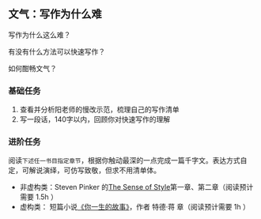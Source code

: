 ## 文气：写作为什么难

写作为什么这么难？

有没有什么方法可以快速写作？

如何酣畅文气？

### 基础任务

1. 查看并分析阳老师的慢改示范，梳理自己的写作清单
2. 写一段话，140字以内，回顾你对快速写作的理解

### 进阶任务

阅读`下述任一书目指定章节`，根据你触动最深的一点完成一篇千字文。表达方式自定，可解说演绎，可仿写致敬，但求不用清单体。

- 非虚构类：Steven Pinker 的[The Sense of Style](https://book.douban.com/subject/25846315/)第一章、第二章（阅读预计需要 1.5h ）
- 虚构类： 短篇小说[《你一生的故事》](http://www.yooread.com/4/5012/259397.html)，作者 特德·蒋 章（阅读预计需要 1h ）



